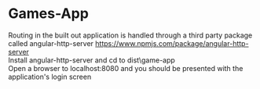 # Games-App

Routing in the built out application is handled through a third party package called angular-http-server https://www.npmjs.com/package/angular-http-server<br/>
Install angular-http-server and cd to dist\game-app<br/>
Open a browser to localhost:8080 and you should be presented with the application's login screen<br/>
